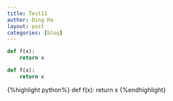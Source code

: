 ```yaml
---
title: Test11
author: Ding Ma
layout: post
categories: [blog]
---
```

~~~python
def f(x):
	return x
~~~

```python
def f(x):
	return x
```

{%highlight python%}
def f(x):
	return x
{%endhighlight}